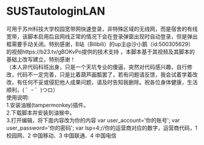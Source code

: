 # SUSTautologinLAN
可用于苏州科技大学校园宽带网快速登录，非特殊区域的无线网，而是宿舍的有线宽带，该脚本启用后且网线正常的情况下会在登录弹窗出现时自动登录，但是弹出框需要手动关闭。特别感谢，B站（Bilibili）的up主@沙小鹅（id:500305629）的视频https://b23.tv/gBOKvPo提供的技术支持 ，本脚本基于其视频及其脚本的基础上改写建立，特别感谢！  
（本人非代码科班出身，只是一个天坑专业的傻逼，突然对代码感兴趣，自行修改，代码不一定完善，只是比着葫芦画瓢罢了，若有问题请反馈，我会试着学着改改，有任何不妥或侵犯他人成果问题，请及时告知我删除。祝各位身体健康，生活顺利，( ゜- ゜)つロ）  
使用说明:  
1.安装油猴(tampermonkey)插件。  
2.下载脚本并安装到油猴中。  
3.打开编辑，将下面内容改为你的内容
    var user_account='你的账号';
    var user_password='你的密码';
    var lsp=4;//你的运营商对应的数字，运营商代码，1 校园网、2 中国移动、3 中国联通、4 中国电信
